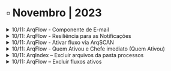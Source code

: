 # ▫️ Novembro | 2023



<details>

<summary>10/11: ArqFlow - Componente de E-mail</summary>



</details>

<details>

<summary>10/11: ArqFlow - Resiliência para as Notificações</summary>

O envio das notificações do workflow foi alterado para garantir a entrega e eficiência no menor tempo possível.

Houve a **contratação** do serviço de e-mail **SendGrid** que possui foco na entrega das mensagens, além de facilitar a gestão das notificações através de relatórios de envios e falhas. Além deste novo serviço, **continuamos com o SMTP.com e Microsoft 365**, já utilizados anteriormente.

Com **três** possibilidades de **redundância**, criamos um processo para **aumentar a resiliência** das notificações. Caso aconteça alguma eventual falha no serviço principal, a aplicação irá, automaticamente, redirecionar o envio das notificações para algum dos outros serviços disponíveis.

<mark style="color:green;">**Serviço Principal:**</mark> SendGrid

<mark style="color:green;">**Serviços Secundários:**</mark> SMTP.com e Microsoft 365

</details>

<details>

<summary>10/11: ArqFlow - Ativar fluxo via ArqSCAN</summary>

A ativação de fluxo via ArqSCAN foi alterada para permitir a copia dos dados do registro para os campos do formulário quando estes possuírem os mesmos campos configurados.&#x20;

Quando é realizado o upload de arquivos no ArqSCAN, é criado um documento com os campos indexadores preenchidos pelo usuário, caso haja ativação de fluxo durante este processo e, o formulário do workflow tenha ao menos um campo igual ao do registro, o seu valor será inserido automaticamente no campo do formulário.

<img src="../.gitbook/assets/Ativação ArqScan.png" alt="" data-size="original">

</details>

<details>

<summary>10/11: ArqFlow - Quem Ativou e Chefe imediato (Quem Ativou)</summary>

A configuração de tarefas para desenhos de fluxos automáticos, baseados em ocorrência “Quando um registro é inserido”, foi alterado para permitir a inclusão dos tipos de responsáveis “Quem Ativou” e “Chefe imediato(Quem Ativou)”.&#x20;

Anteriormente, estes tipos de responsáveis não eram exibidos para esta configuração de desenho. Os detalhes dessas funcionalidades estão na página [Workflow > Desenho do Fluxo > Configurações da Tarefa.](../workflow/desenho-do-fluxo/aba-fluxograma.md#configuracoes-da-tarefa)

</details>

<details>

<summary>10/11: ArqIndex – Excluir arquivos da pasta processos</summary>

A tela Fluxo de Trabalho foi alterada para inclusão do parâmetro "Deletar os "Arquivos em Processo" após a etapa de conversão".

Atualmente, todos os “Arquivos de Entrada” e “Arquivos em Exportação” são deletados automaticamente pelo robô após a execução de seus respectivos processos (Leitura de XML e Exportação). Para executar o mesmo com os “Arquivos em Processo” é necessário marcar a flag “Deletar os “Arquivos em Processo” após a etapa de conversão”.&#x20;

O Robô ArqIndex também foi alterado para identificar se irá ou não excluir os arquivos de cada documento, após sua conversão. Os fluxos que apresentarem o parâmetro desmarcado não terão os arquivos de seus documentos excluídos da pasta configurada para o “Arquivos em Processo” no robô.&#x20;

É necessário solicitar o instalador do ArqIndex junto à Arquivar Master.

</details>

<details>

<summary>10/11: ArqFlow – Excluir fluxos ativos</summary>

A pesquisa por fluxo do workflow foi alterada para adicionar a funcionalidade de exclusão de fluxos ativos. Foi incluído um ícone em cada fluxo no retorno da pesquisa por fluxo.

Os detalhes dessas funcionalidades estão na página [Workflow > Atividades > Aba Pesquisa por Fluxo.](../workflow/atividades/aba-pesquisa-por-fluxo.md)

</details>
